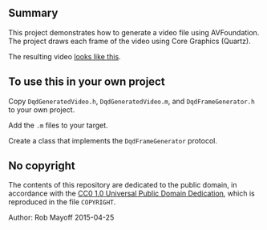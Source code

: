 ## Summary

This project demonstrates how to generate a video file using AVFoundation.  The project draws each frame of the video using Core Graphics (Quartz).

The resulting video [looks like this](expected-output.m4v).

## To use this in your own project

Copy `DqdGeneratedVideo.h`, `DqdGeneratedVideo.m`, and `DqdFrameGenerator.h` to your own project.

Add the `.m` files to your target.

Create a class that implements the `DqdFrameGenerator` protocol.

## No copyright

The contents of this repository are dedicated to the public domain, in accordance with the [CC0 1.0 Universal Public Domain Dedication](http://creativecommons.org/publicdomain/zero/1.0/), which is reproduced in the file `COPYRIGHT`.

Author: Rob Mayoff
2015-04-25
